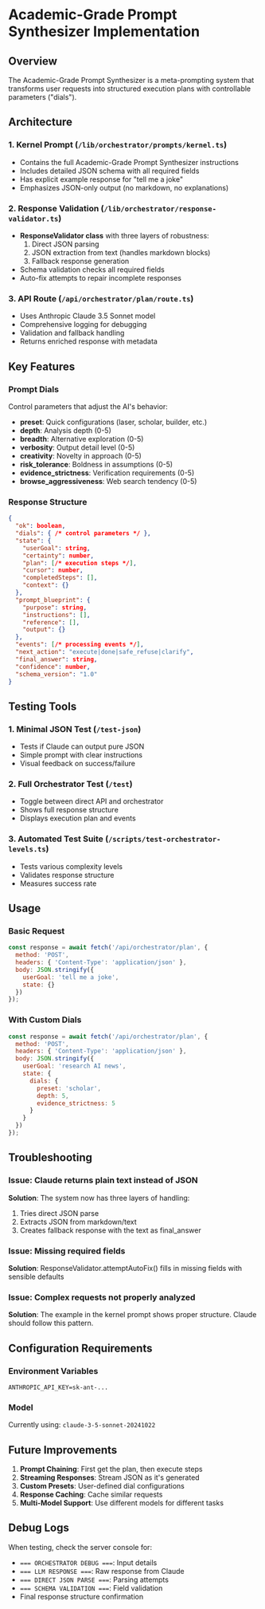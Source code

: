# Academic-Grade Prompt Synthesizer Implementation

## Overview
The Academic-Grade Prompt Synthesizer is a meta-prompting system that transforms user requests into structured execution plans with controllable parameters ("dials").

## Architecture

### 1. Kernel Prompt (`/lib/orchestrator/prompts/kernel.ts`)
- Contains the full Academic-Grade Prompt Synthesizer instructions
- Includes detailed JSON schema with all required fields
- Has explicit example response for "tell me a joke"
- Emphasizes JSON-only output (no markdown, no explanations)

### 2. Response Validation (`/lib/orchestrator/response-validator.ts`)
- **ResponseValidator class** with three layers of robustness:
  1. Direct JSON parsing
  2. JSON extraction from text (handles markdown blocks)
  3. Fallback response generation
- Schema validation checks all required fields
- Auto-fix attempts to repair incomplete responses

### 3. API Route (`/api/orchestrator/plan/route.ts`)
- Uses Anthropic Claude 3.5 Sonnet model
- Comprehensive logging for debugging
- Validation and fallback handling
- Returns enriched response with metadata

## Key Features

### Prompt Dials
Control parameters that adjust the AI's behavior:
- **preset**: Quick configurations (laser, scholar, builder, etc.)
- **depth**: Analysis depth (0-5)
- **breadth**: Alternative exploration (0-5)
- **verbosity**: Output detail level (0-5)
- **creativity**: Novelty in approach (0-5)
- **risk_tolerance**: Boldness in assumptions (0-5)
- **evidence_strictness**: Verification requirements (0-5)
- **browse_aggressiveness**: Web search tendency (0-5)

### Response Structure
```json
{
  "ok": boolean,
  "dials": { /* control parameters */ },
  "state": {
    "userGoal": string,
    "certainty": number,
    "plan": [/* execution steps */],
    "cursor": number,
    "completedSteps": [],
    "context": {}
  },
  "prompt_blueprint": {
    "purpose": string,
    "instructions": [],
    "reference": [],
    "output": {}
  },
  "events": [/* processing events */],
  "next_action": "execute|done|safe_refuse|clarify",
  "final_answer": string,
  "confidence": number,
  "schema_version": "1.0"
}
```

## Testing Tools

### 1. Minimal JSON Test (`/test-json`)
- Tests if Claude can output pure JSON
- Simple prompt with clear instructions
- Visual feedback on success/failure

### 2. Full Orchestrator Test (`/test`)
- Toggle between direct API and orchestrator
- Shows full response structure
- Displays execution plan and events

### 3. Automated Test Suite (`/scripts/test-orchestrator-levels.ts`)
- Tests various complexity levels
- Validates response structure
- Measures success rate

## Usage

### Basic Request
```javascript
const response = await fetch('/api/orchestrator/plan', {
  method: 'POST',
  headers: { 'Content-Type': 'application/json' },
  body: JSON.stringify({
    userGoal: 'tell me a joke',
    state: {}
  })
});
```

### With Custom Dials
```javascript
const response = await fetch('/api/orchestrator/plan', {
  method: 'POST',
  headers: { 'Content-Type': 'application/json' },
  body: JSON.stringify({
    userGoal: 'research AI news',
    state: {
      dials: {
        preset: 'scholar',
        depth: 5,
        evidence_strictness: 5
      }
    }
  })
});
```

## Troubleshooting

### Issue: Claude returns plain text instead of JSON
**Solution**: The system now has three layers of handling:
1. Tries direct JSON parse
2. Extracts JSON from markdown/text
3. Creates fallback response with the text as final_answer

### Issue: Missing required fields
**Solution**: ResponseValidator.attemptAutoFix() fills in missing fields with sensible defaults

### Issue: Complex requests not properly analyzed
**Solution**: The example in the kernel prompt shows proper structure. Claude should follow this pattern.

## Configuration Requirements

### Environment Variables
```env
ANTHROPIC_API_KEY=sk-ant-...
```

### Model
Currently using: `claude-3-5-sonnet-20241022`

## Future Improvements

1. **Prompt Chaining**: First get the plan, then execute steps
2. **Streaming Responses**: Stream JSON as it's generated
3. **Custom Presets**: User-defined dial configurations
4. **Response Caching**: Cache similar requests
5. **Multi-Model Support**: Use different models for different tasks

## Debug Logs

When testing, check the server console for:
- `=== ORCHESTRATOR DEBUG ===`: Input details
- `=== LLM RESPONSE ===`: Raw response from Claude
- `=== DIRECT JSON PARSE ===`: Parsing attempts
- `=== SCHEMA VALIDATION ===`: Field validation
- Final response structure confirmation